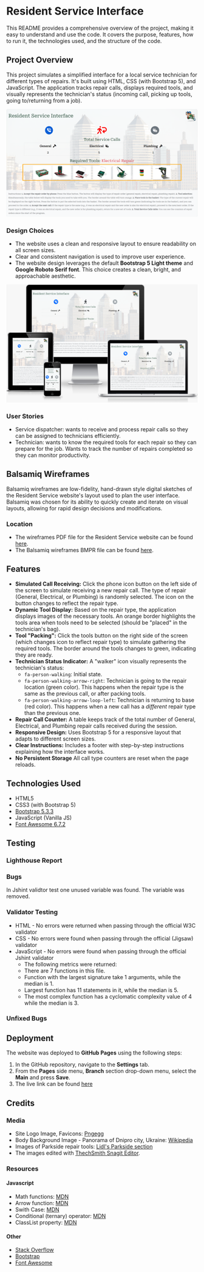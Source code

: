 # Resident Service Interface
This README provides a comprehensive overview of the project, making it easy to understand and use the code.  It covers the purpose, features, how to run it, the technologies used, and the structure of the code.

## Project Overview

This project simulates a simplified interface for a local service technician for different types of repairs. It's built using HTML, CSS (with Bootstrap 5), and JavaScript. The application tracks repair calls, displays required tools, and visually represents the technician's status (incoming call, picking up tools, going to/returning from a job).

![Resident Service Interface Screenshot](assets/media/resident-service-screenshot.png)

### Design Choices
*   The website uses a clean and responsive layout to ensure readability on all screen sizes.
*   Clear and consistent navigation is used to improve user experience.
*   The website design leverages the default **Bootstrap 5 Light theme** and **Google Roboto Serif font**. This choice creates a clean, bright, and approachable aesthetic.

![Resident Service Interface Mockup](assets/media/resident-service-mockup.png)

### User Stories
 * Service dispatcher: wants to receive and process repair calls so they can be assigned to technicians efficiently.
* Technician: wants to know the required tools for each repair so they can prepare for the job. Wants to track the number of repairs completed so they can monitor productivity.

## Balsamiq Wireframes

Balsamiq wireframes are low-fidelity, hand-drawn style digital sketches of the Resident Service website's layout used to plan the user interface. Balsamiq was chosen for its ability to quickly create and iterate on visual layouts, allowing for rapid design decisions and modifications.

### Location
*	The wireframes PDF file for the Resident Service website can be found [here](assets/media/resident-service-wireframes.pdf).
*	The Balsamiq wireframes BMPR file can be found [here](assets/media/resident-service-wireframes.bmpr).

## Features

*   **Simulated Call Receiving:** Click the phone icon button on the left side of the screen to simulate receiving a new repair call. The type of repair (General, Electrical, or Plumbing) is randomly selected. The icon on the button changes to reflect the repair type.
*   **Dynamic Tool Display:** Based on the repair type, the application displays images of the necessary tools. An orange border highlights the tools area when tools need to be selected (should be "placed" in the technician's bag).
*   **Tool "Packing":** Click the tools button on the right side of the screen (which changes icon to reflect repair type) to simulate gathering the required tools. The border around the tools changes to green, indicating they are ready.
*   **Technician Status Indicator:** A "walker" icon visually represents the technician's status:
    *   `fa-person-walking`: Initial state.
    *   `fa-person-walking-arrow-right`: Technician is going to the repair location (green color). This happens when the repair type is the same as the previous call, or after packing tools.
    *   `fa-person-walking-arrow-loop-left`: Technician is returning to base (red color). This happens when a new call has a *different* repair type than the previous one.
*   **Repair Call Counter:** A table keeps track of the total number of General, Electrical, and Plumbing repair calls received during the session.
*   **Responsive Design:** Uses Bootstrap 5 for a responsive layout that adapts to different screen sizes.
*   **Clear Instructions:** Includes a footer with step-by-step instructions explaining how the interface works.
*   **No Persistent Storage** All call type counters are reset when the page reloads.

## Technologies Used

*   HTML5
*   CSS3 (with Bootstrap 5)
*   [Bootstrap 5.3.3](https://getbootstrap.com/)
*   JavaScript (Vanilla JS)
*   [Font Awesome 6.7.2](https://fontawesome.com/)

## Testing
### Lighthouse Report
### Bugs
In Jshint validtor test one unused variable was found. The variable was removed.
### Validator Testing
* HTML - No errors were returned when passing through the official W3C validator
* CSS - No errors were found when passing through the official (Jigsaw) validator
* JavaScript - No errors were found when passing through the official Jshint validator
    * The following metrics were returned:
    * There are 7 functions in this file.
    * Function with the largest signature take 1 arguments, while the median is 1.
    * Largest function has 11 statements in it, while the median is 5.
    * The most complex function has a cyclomatic complexity value of 4 while the median is 3.
### Unfixed Bugs

## Deployment
The website was deployed to **GitHub Pages** using the following steps:

1.  In the GitHub repository, navigate to the **Settings** tab.
2.  From the **Pages** side menu, **Branch** section drop-down menu, select the **Main** and press **Save**.
3.  The live link can be found [here](https://ihorsniezhko.github.io/resident-service/)

## Credits
### Media
*   Site Logo Image, Favicons: [Pngegg](https://www.pngegg.com/en/png-yxixz/)
*   Body Background Image - Panorama of Dnipro city, Ukraine: [Wikipedia](https://commons.wikimedia.org/wiki/File:Bashty_Gora_Kaminnya_Sobornyj_rajon_Dnipro-city_-_panoramio.jpg#file)
*   Images of Parkside repair tools: [Lidl's Parkside section](https://www.lidl.de/c/parkside-du-packst-das/s10026759)
*   The images edited with [ThechSmith Snagit Editor](https://www.techsmith.com/snagit/).

### Resources
#### Javascript
*   Math functions: [MDN](https://developer.mozilla.org/en-US/docs/Web/JavaScript/Reference/Global_Objects/Math)
*   Arrow function: [MDN](https://developer.mozilla.org/en-US/docs/Web/JavaScript/Reference/Functions/Arrow_functions)
*   Swith Case: [MDN](https://developer.mozilla.org/en-US/docs/Web/JavaScript/Reference/Statements/switch)
*   Conditional (ternary) operator: [MDN](https://developer.mozilla.org/en-US/docs/Web/JavaScript/Reference/Operators/Conditional_operator) 
*   ClassList property: [MDN](https://developer.mozilla.org/en-US/docs/Web/API/Element/classList)
#### Other
*   [Stack Overflow](https://stackoverflow.com/)
*   [Bootstrap](https://getbootstrap.com/docs/5.3/getting-started/introduction/)
*   [Font Awesome](https://docs.fontawesome.com/)